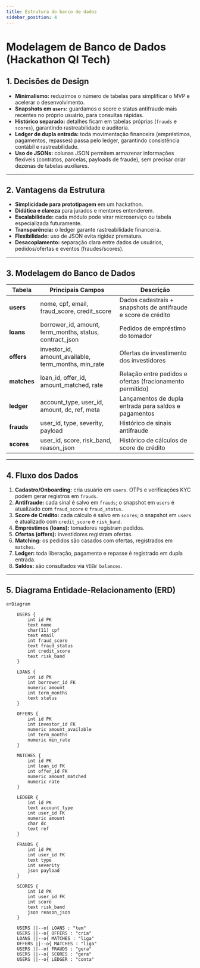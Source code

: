 ```yaml
---
title: Estrutura do banco de dados
sidebar_position: 4
---
```


# Modelagem de Banco de Dados (Hackathon QI Tech)

## 1. Decisões de Design

- **Minimalismo:** reduzimos o número de tabelas para simplificar o MVP e acelerar o desenvolvimento.  
- **Snapshots em `users`:** guardamos o score e status antifraude mais recentes no próprio usuário, 
  para consultas rápidas.  
- **Histórico separado:** detalhes ficam em tabelas próprias (`frauds` e `scores`), garantindo 
  rastreabilidade e auditoria.  
- **Ledger de dupla entrada:** toda movimentação financeira (empréstimos, pagamentos, repasses) passa pelo 
  ledger, garantindo consistência contábil e rastreabilidade.  
- **Uso de JSONs:** colunas JSON permitem armazenar informações flexíveis (contratos, parcelas, payloads de fraude), 
  sem precisar criar dezenas de tabelas auxiliares.  

---

## 2. Vantagens da Estrutura

- **Simplicidade para prototipagem** em um hackathon.  
- **Didática e clareza** para jurados e mentores entenderem.  
- **Escalabilidade:** cada módulo pode virar microserviço ou tabela especializada futuramente.  
- **Transparência:** o ledger garante rastreabilidade financeira.  
- **Flexibilidade:** uso de JSON evita rigidez prematura.  
- **Desacoplamento:** separação clara entre dados de usuários, pedidos/ofertas e eventos (fraudes/scores).  

---

## 3. Modelagem do Banco de Dados

| Tabela   | Principais Campos | Descrição |
|----------|------------------|-----------|
| **users**   | nome, cpf, email, fraud_score, credit_score | Dados cadastrais + snapshots de antifraude e score de crédito |
| **loans**   | borrower_id, amount, term_months, status, contract_json | Pedidos de empréstimo do tomador |
| **offers**  | investor_id, amount_available, term_months, min_rate | Ofertas de investimento dos investidores |
| **matches** | loan_id, offer_id, amount_matched, rate | Relação entre pedidos e ofertas (fracionamento permitido) |
| **ledger**  | account_type, user_id, amount, dc, ref, meta | Lançamentos de dupla entrada para saldos e pagamentos |
| **frauds**  | user_id, type, severity, payload | Histórico de sinais antifraude |
| **scores**  | user_id, score, risk_band, reason_json | Histórico de cálculos de score de crédito |

---

## 4. Fluxo dos Dados

1. **Cadastro/Onboarding:** cria usuário em `users`. OTPs e verificações KYC podem gerar registros em `frauds`.  
2. **Antifraude:** cada sinal é salvo em `frauds`; o snapshot em `users` é atualizado com `fraud_score` e `fraud_status`.  
3. **Score de Crédito:** cada cálculo é salvo em `scores`; o snapshot em `users` é atualizado com `credit_score` e `risk_band`.  
4. **Empréstimos (loans):** tomadores registram pedidos.  
5. **Ofertas (offers):** investidores registram ofertas.  
6. **Matching:** os pedidos são casados com ofertas, registrados em `matches`.  
7. **Ledger:** toda liberação, pagamento e repasse é registrado em dupla entrada.  
8. **Saldos:** são consultados via `VIEW balances`.  

---

## 5. Diagrama Entidade-Relacionamento (ERD)

```mermaid
erDiagram

    USERS {
        int id PK
        text nome
        char(11) cpf
        text email
        int fraud_score
        text fraud_status
        int credit_score
        text risk_band
    }

    LOANS {
        int id PK
        int borrower_id FK
        numeric amount
        int term_months
        text status
    }

    OFFERS {
        int id PK
        int investor_id FK
        numeric amount_available
        int term_months
        numeric min_rate
    }

    MATCHES {
        int id PK
        int loan_id FK
        int offer_id FK
        numeric amount_matched
        numeric rate
    }

    LEDGER {
        int id PK
        text account_type
        int user_id FK
        numeric amount
        char dc
        text ref
    }

    FRAUDS {
        int id PK
        int user_id FK
        text type
        int severity
        json payload
    }

    SCORES {
        int id PK
        int user_id FK
        int score
        text risk_band
        json reason_json
    }

    USERS ||--o{ LOANS : "tem"
    USERS ||--o{ OFFERS : "cria"
    LOANS ||--o{ MATCHES : "liga"
    OFFERS ||--o{ MATCHES : "liga"
    USERS ||--o{ FRAUDS : "gera"
    USERS ||--o{ SCORES : "gera"
    USERS ||--o{ LEDGER : "conta"
```